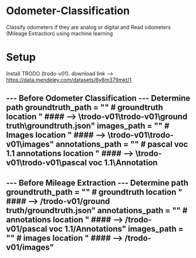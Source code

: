 # Odometer-Classification
Classify odometers if they are analog or digital and Read odometers (Mileage Extraction) using machine learning 


# Setup
Install TRODO (trodo-v01). 
download link --> https://data.mendeley.com/datasets/6y8m379mkt/1


---  Before Odometer Classification  ---
Determine path
groundtruth_path = ""    # groundtruth location     "  #### -->  \trodo-v01\trodo-v01\ground truth\groundtruth.json"
images_path = ""         # Images location      " #### -->  \trodo-v01\trodo-v01\images"
annotations_path = ""    # pascal voc 1.1 annotations location      "  #### -->  \trodo-v01\trodo-v01\pascal voc 1.1\Annotation
-----------------------------------------


---  Before Mileage Extraction  ---
Determine path
groundtruth_path = ""     # groundtruth location  "  #### -->  /trodo-v01/ground truth/groundtruth.json"
annotations_path = ""     # annotations location  "  #### -->  /trodo-v01/pascal voc 1.1/Annotations"
images_path = ""          # images location  "  #### -->  /trodo-v01/images"
------------------------------------
